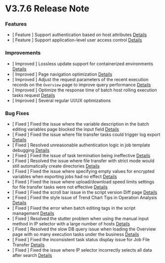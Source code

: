 # V3.7.6 Release Note




### Features
- [ Feature ] Support authentication based on host attributes [Details](http://github.com/TencentBlueKing/bk-job/issues/2346)
- [ Feature ] Support application-level user access control [Details](http://github.com/TencentBlueKing/bk-job/issues/2247)


### Improvements
- [ Improved ] Lossless update support for containerized environments [Details](http://github.com/TencentBlueKing/bk-job/issues/2338)
- [ Improved ] Page navigation optimization [Details](http://github.com/TencentBlueKing/bk-job/issues/2227)
- [ Improved ] Adjust the request parameters of the recent execution records on the `Overview` page to improve query performance [Details](http://github.com/TencentBlueKing/bk-job/issues/2239)
- [ Improved ] Optimize the response time of batch host rolling execution tasks request [Details](http://github.com/TencentBlueKing/bk-job/issues/2249)
- [ Improved ] Several regular UI/UX optimizations


### Bug Fixes
- [ Fixed ] Fixed the issue where the variable description in the batch editing variables page blocked the input field [Details](http://github.com/TencentBlueKing/bk-job/issues/2361)
- [ Fixed ] Fixed the issue where file transfer tasks could trigger log export [Details](http://github.com/TencentBlueKing/bk-job/issues/2360)
- [ Fixed ] Resolved unreasonable authentication logic in job template debugging [Details](http://github.com/TencentBlueKing/bk-job/issues/2359)
- [ Fixed ] Fixed the issue of task termination being ineffective [Details](http://github.com/TencentBlueKing/bk-job/issues/2355)
- [ Fixed ] Resolved the issue where file transfer with strict mode would still automatically create directories [Details](http://github.com/TencentBlueKing/bk-job/issues/2354)
- [ Fixed ] Fixed the issue where specifying empty values for encrypted variables when exporting jobs had no effect [Details](http://github.com/TencentBlueKing/bk-job/issues/2348)
- [ Fixed ] Fixed the issue where upload/download speed limits settings for file transfer tasks were not effective [Details](http://github.com/TencentBlueKing/bk-job/issues/2340)
- [ Fixed ] Fixed the scroll bar issue in the script version Diff page [Details](http://github.com/TencentBlueKing/bk-job/issues/2309)
- [ Fixed ] Fixed the style issue of Trend Chart Tips in Operation Analysis [Details](http://github.com/TencentBlueKing/bk-job/issues/2265)
- [ Fixed ] Fixed the error when batch editing tags in the script management [Details](http://github.com/TencentBlueKing/bk-job/issues/2263)
- [ Fixed ] Resolved the stutter problem when using the manual input method in IP selector with a large number of hosts [Details](http://github.com/TencentBlueKing/bk-job/issues/2260)
- [ Fixed ] Resolved the slow DB query issue when loading the Overview page with so many execution tasks under the business [Details](http://github.com/TencentBlueKing/bk-job/issues/2228)
- [ Fixed ] Fixed the inconsistent task status display issue for Job File Transfer [Details](http://github.com/TencentBlueKing/bk-job/issues/2224)
- [ Fixed ] Fixed the issue where IP selector incorrectly selects all data after search [Details](http://github.com/TencentBlueKing/bk-job/issues/2076)